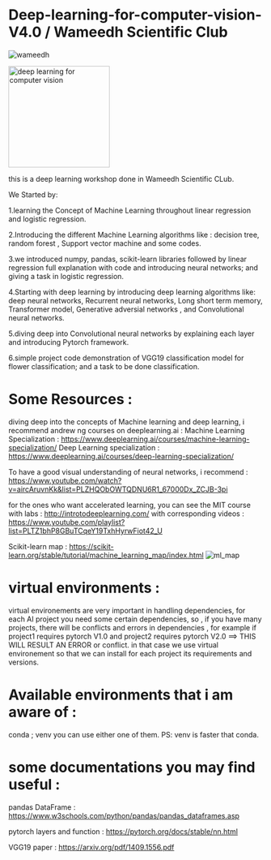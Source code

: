 # Deep-learning-for-computer-vision-V4.0 / Wameedh Scientific Club 



![wameedh](https://github.com/mohauop/Deep-learning-for-computer-vision-V4.0/assets/138127591/3364cc3f-828a-4238-a463-2cfeaee6b0a0)



<img width="200" alt="deep learning for computer vision" src="https://github.com/mohauop/Deep-learning-for-computer-vision-V4.0/assets/138127591/92ebf63f-df4a-46f3-b91b-9b2eba5ecb9c">

this is a deep learning workshop done in Wameedh Scientific CLub.

We Started by: </p>
1.learning the Concept of Machine Learning throughout linear regression and logistic regression.</p>
2.Introducing the different Machine Learning algorithms like : decision tree, random forest , Support vector machine and some codes.</p>
3.we introduced numpy, pandas, scikit-learn libraries followed by linear regression full explanation with code and introducing neural networks; and giving a task in logistic regression.</p>
4.Starting with deep learning by introducing deep learning algorithms like: deep neural networks, Recurrent neural networks, Long short term memory, Transformer model, Generative adversial networks , and Convolutional neural networks. </p>
5.diving deep into Convolutional neural networks by explaining each layer and introducing Pytorch framework.</p>
6.simple project code demonstration of VGG19 classification model for flower classification; and a task to be done classification.</p>





# Some Resources :

diving deep into the concepts of Machine learning and deep learning, i recommend andrew ng courses on deeplearning.ai :
        Machine Learning Specialization : https://www.deeplearning.ai/courses/machine-learning-specialization/
        Deep Learning specialization : https://www.deeplearning.ai/courses/deep-learning-specialization/

To have a good visual understanding of neural networks, i recommend : https://www.youtube.com/watch?v=aircAruvnKk&list=PLZHQObOWTQDNU6R1_67000Dx_ZCJB-3pi


for the ones who want accelerated learning, you can see the MIT course with labs : http://introtodeeplearning.com/ with corresponding videos : https://www.youtube.com/playlist?list=PLTZ1bhP8GBuTCqeY19TxhHyrwFiot42_U



Scikit-learn map : https://scikit-learn.org/stable/tutorial/machine_learning_map/index.html
![ml_map](https://github.com/mohauop/Deep-learning-for-computer-vision-V4.0/assets/138127591/364cf768-3d8a-4386-a5b3-2c7f5a9f11ba)



# virtual environments :
virtual environements are very important in handling dependencies, for each AI project you need some certain dependencies, so , if you have many projects, there will be conflicts and errors in dependencies , for example if project1 requires pytorch V1.0 and project2 requires pytorch V2.0 ==> THIS WILL RESULT AN ERROR or conflict.
in that case we use virtual environement so that we can install for each project its requirements and versions.
# Available environments that i am aware of :
conda  ; venv 
you can use either one of them.
PS: venv is faster that conda.


# some documentations you may find useful : 
pandas DataFrame : https://www.w3schools.com/python/pandas/pandas_dataframes.asp

pytorch layers and function : https://pytorch.org/docs/stable/nn.html

VGG19 paper : https://arxiv.org/pdf/1409.1556.pdf




